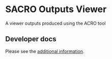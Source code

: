 # SACRO Outputs Viewer

A viewer outputs produced using the ACRO tool


## Developer docs

Please see the [additional information](DEVELOPERS.md).
